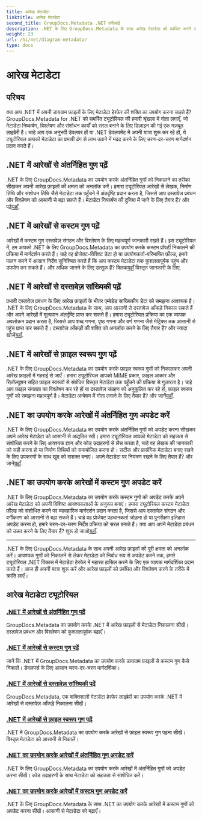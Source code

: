```yaml
---
title: आरेख मेटाडेटा
linktitle: आरेख मेटाडेटा
second_title: GroupDocs.Metadata .NET एपीआई
description: .NET के लिए GroupDocs.Metadata के साथ आरेख मेटाडेटा को प्रबंधित करने पर व्यापक ट्यूटोरियल खोजें। आसानी से गुणों को निकालें, अपडेट करें और उनका विश्लेषण करें।
weight: 23
url: /hi/net/diagram-metadata/
type: docs
---
```

# आरेख मेटाडेटा

## परिचय

क्या आप .NET में अपनी डायग्राम फ़ाइलों के लिए मेटाडेटा हेरफेर की शक्ति का उपयोग करना चाहते हैं? GroupDocs.Metadata for .NET को समर्पित ट्यूटोरियल की हमारी श्रृंखला में गोता लगाएँ, जो मेटाडेटा निष्कर्षण, विश्लेषण और संशोधन कार्यों को सरल बनाने के लिए डिज़ाइन की गई एक मज़बूत लाइब्रेरी है। चाहे आप एक अनुभवी डेवलपर हों या .NET डेवलपमेंट में अपनी यात्रा शुरू कर रहे हों, ये ट्यूटोरियल आपको मेटाडेटा का प्रभावी ढंग से लाभ उठाने में मदद करने के लिए चरण-दर-चरण मार्गदर्शन प्रदान करते हैं।

## .NET में आरेखों से अंतर्निहित गुण पढ़ें

 .NET के लिए GroupDocs.Metadata का उपयोग करके अंतर्निहित गुणों को निकालने का तरीका सीखकर अपनी आरेख फ़ाइलों की क्षमता को अनलॉक करें। हमारा ट्यूटोरियल आरेखों से लेखक, निर्माण तिथि और संशोधन तिथि जैसे मेटाडेटा तक पहुँचने में अंतर्दृष्टि प्रदान करता है, जिससे आप दस्तावेज़ प्रबंधन और विश्लेषण को आसानी से बढ़ा सकते हैं। मेटाडेटा निष्कर्षण की दुनिया में जाने के लिए तैयार हैं? और पढ़ें[यहाँ](./read-built-in-properties-diagrams/).

## .NET में आरेखों से कस्टम गुण पढ़ें

आरेखों में कस्टम गुण दस्तावेज़ संगठन और विश्लेषण के लिए महत्वपूर्ण जानकारी रखते हैं। इस ट्यूटोरियल में, हम आपको .NET के लिए GroupDocs.Metadata का उपयोग करके कस्टम प्रॉपर्टी निकालने की प्रक्रिया में मार्गदर्शन करते हैं। चाहे वह प्रोजेक्ट-विशिष्ट डेटा हो या उपयोगकर्ता-परिभाषित फ़ील्ड, हमारे पालन करने में आसान निर्देश सुनिश्चित करते हैं कि आप कस्टम मेटाडेटा तक कुशलतापूर्वक पहुंच और उपयोग कर सकते हैं। और अधिक जानने के लिए उत्सुक हैं? क्लिक[यहाँ](./read-custom-properties-diagrams/) विस्तृत जानकारी के लिए.

## .NET में आरेखों से दस्तावेज़ सांख्यिकी पढ़ें

 प्रभावी दस्तावेज़ प्रबंधन के लिए आरेख फ़ाइलों के भीतर एम्बेडेड सांख्यिकीय डेटा को समझना आवश्यक है। .NET के लिए GroupDocs.Metadata के साथ, आप आसानी से दस्तावेज़ आँकड़े निकाल सकते हैं और अपने आरेखों में मूल्यवान अंतर्दृष्टि प्राप्त कर सकते हैं। हमारा ट्यूटोरियल प्रक्रिया का एक व्यापक अवलोकन प्रदान करता है, जिससे आप शब्द गणना, पृष्ठ गणना और वर्ण गणना जैसे मेट्रिक्स तक आसानी से पहुंच प्राप्त कर सकते हैं। दस्तावेज़ आँकड़ों की शक्ति को अनलॉक करने के लिए तैयार हैं? और ज्यादा खोजें[यहाँ](./read-document-statistics-diagrams/).

## .NET में आरेखों से फ़ाइल स्वरूप गुण पढ़ें

.NET के लिए GroupDocs.Metadata का उपयोग करके फ़ाइल स्वरूप गुणों को निकालकर अपनी आरेख फ़ाइलों में गहराई से जाएँ। हमारा ट्यूटोरियल आपको MIME प्रकार, फ़ाइल आकार और रिज़ॉल्यूशन सहित फ़ाइल स्वरूपों से संबंधित विस्तृत मेटाडेटा तक पहुँचने की प्रक्रिया से गुज़ारता है। चाहे आप फ़ाइल संगतता का विश्लेषण कर रहे हों या दस्तावेज़ संग्रहण को अनुकूलित कर रहे हों, फ़ाइल स्वरूप गुणों को समझना महत्वपूर्ण है। मेटाडेटा अन्वेषण में गोता लगाने के लिए तैयार हैं? और जानें[यहाँ](./read-file-format-properties-diagrams/).

## .NET का उपयोग करके आरेखों में अंतर्निहित गुण अपडेट करें

 .NET के लिए GroupDocs.Metadata का उपयोग करके अंतर्निहित गुणों को अपडेट करना सीखकर अपने आरेख मेटाडेटा को आसानी से अद्यतित रखें। हमारा ट्यूटोरियल आपको मेटाडेटा को सहजता से संशोधित करने के लिए आवश्यक ज्ञान और कोड उदाहरणों से लैस करता है, चाहे वह लेखक की जानकारी को सही करना हो या निर्माण तिथियों को समायोजित करना हो। सटीक और प्रासंगिक मेटाडेटा बनाए रखने के लिए उपकरणों के साथ खुद को सशक्त बनाएं। अपने मेटाडेटा पर नियंत्रण रखने के लिए तैयार हैं? और जानें[यहाँ](./update-built-in-properties-diagrams/).

## .NET का उपयोग करके आरेखों में कस्टम गुण अपडेट करें

.NET के लिए GroupDocs.Metadata का उपयोग करके कस्टम गुणों को अपडेट करके अपने आरेख मेटाडेटा को अपनी विशिष्ट आवश्यकताओं के अनुरूप बनाएं। हमारा ट्यूटोरियल कस्टम मेटाडेटा फ़ील्ड को संशोधित करने पर व्यावहारिक मार्गदर्शन प्रदान करता है, जिससे आप दस्तावेज़ संगठन और वर्गीकरण को आसानी से बढ़ा सकते हैं। चाहे वह प्रोजेक्ट पहचानकर्ता जोड़ना हो या पुनरीक्षण इतिहास अपडेट करना हो, हमारे चरण-दर-चरण निर्देश प्रक्रिया को सरल बनाते हैं। क्या आप अपने मेटाडेटा प्रबंधन को उन्नत करने के लिए तैयार हैं? शुरू हो जाओ[यहाँ](./update-custom-properties-diagrams/).

----

.NET के लिए GroupDocs.Metadata के साथ अपनी आरेख फ़ाइलों की पूरी क्षमता को अनलॉक करें। आवश्यक गुणों को निकालने से लेकर मेटाडेटा को निर्बाध रूप से अपडेट करने तक, हमारे ट्यूटोरियल .NET विकास में मेटाडेटा हेरफेर में महारत हासिल करने के लिए एक व्यापक मार्गदर्शिका प्रदान करते हैं। आज ही अपनी यात्रा शुरू करें और आरेख फ़ाइलों को प्रबंधित और विश्लेषण करने के तरीके में क्रांति लाएँ।
## आरेख मेटाडेटा ट्यूटोरियल
### [.NET में आरेखों से अंतर्निहित गुण पढ़ें](./read-built-in-properties-diagrams/)
GroupDocs.Metadata का उपयोग करके .NET में आरेख फ़ाइलों से मेटाडेटा निकालना सीखें। दस्तावेज़ प्रबंधन और विश्लेषण को कुशलतापूर्वक बढ़ाएँ।
### [.NET में आरेखों से कस्टम गुण पढ़ें](./read-custom-properties-diagrams/)
जानें कि .NET में GroupDocs.Metadata का उपयोग करके डायग्राम फ़ाइलों से कस्टम गुण कैसे निकालें। डेवलपर्स के लिए आसान चरण-दर-चरण मार्गदर्शिका।
### [.NET में आरेखों से दस्तावेज़ सांख्यिकी पढ़ें](./read-document-statistics-diagrams/)
GroupDocs.Metadata, एक शक्तिशाली मेटाडेटा हेरफेर लाइब्रेरी का उपयोग करके .NET में आरेखों से दस्तावेज़ आँकड़े निकालना सीखें।
### [.NET में आरेखों से फ़ाइल स्वरूप गुण पढ़ें](./read-file-format-properties-diagrams/)
.NET में GroupDocs.Metadata का उपयोग करके आरेखों से फ़ाइल स्वरूप गुण पढ़ना सीखें। विस्तृत मेटाडेटा को आसानी से निकालें।
### [.NET का उपयोग करके आरेखों में अंतर्निहित गुण अपडेट करें](./update-built-in-properties-diagrams/)
.NET के लिए GroupDocs.Metadata का उपयोग करके आरेखों में अंतर्निहित गुणों को अपडेट करना सीखें। कोड उदाहरणों के साथ मेटाडेटा को सहजता से संशोधित करें।
### [.NET का उपयोग करके आरेखों में कस्टम गुण अपडेट करें](./update-custom-properties-diagrams/)
.NET के लिए GroupDocs.Metadata के साथ .NET का उपयोग करके आरेखों में कस्टम गुणों को अपडेट करना सीखें। आसानी से मेटाडेटा को बढ़ाएँ।